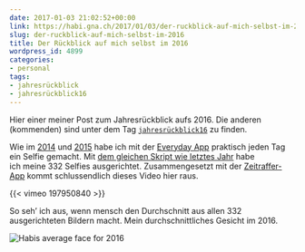 ```yaml
---
date: 2017-01-03 21:02:52+00:00
link: https://habi.gna.ch/2017/01/03/der-ruckblick-auf-mich-selbst-im-2016/
slug: der-ruckblick-auf-mich-selbst-im-2016
title: Der Rückblick auf mich selbst im 2016
wordpress_id: 4899
categories:
- personal
tags:
- jahresrückblick
- jahresrückblick16
---
```


Hier einer meiner Post zum Jahresrückblick aufs 2016. Die anderen (kommenden) sind unter dem Tag [`jahresrückblick16`](https://habi.gna.ch/tag/jahresruckblick16) zu finden.

Wie im [2014](https://habi.gna.ch/2015/01/10/jahresruckblick-auf-mich-selbst) und [2015](https://habi.gna.ch/2016/01/11/der-ruckblick-auf-mich-selbst-im-2015/) habe ich mit der [Everyday App](http://everyday-app.com) praktisch jeden Tag ein Selfie gemacht. Mit [dem gleichen Skript wie letztes Jahr](https://github.com/habi/facealign/commits/master) habe ich meine 332 Selfies ausgerichtet. Zusammengesetzt mit der [Zeitraffer-App](https://itunes.apple.com/ch/app/zeitraffer/id572526628) kommt schlussendlich dieses Video hier raus.

{{< vimeo 197950840 >}}

So seh’ ich aus, wenn mensch den Durchschnitt aus allen 332 ausgerichteten Bildern macht. Mein durchschnittliches Gesicht im 2016.

![Habis average face for 2016](https://habi.gna.ch/wp-content/uploads/2017/01/AVG_out_Habi_2016.jpg)
